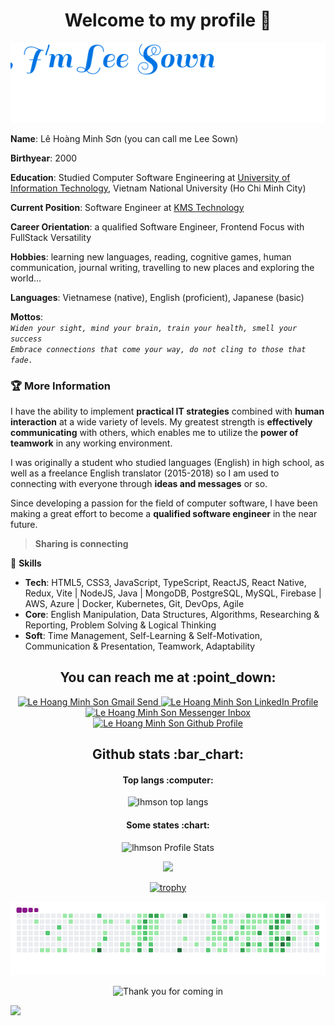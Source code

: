<h1 align="center">Welcome to my profile 👋</h1>

<p align="center">
  <img src="./hello.svg" alt="Hello I am Lee Sown" />
</p>

**Name**: Lê Hoàng Minh Sơn (you can call me Lee Sown)  

**Birthyear**: 2000  

**Education**: Studied Computer Software Engineering at [University of Information Technology](https://en.uit.edu.vn/), Vietnam National University (Ho Chi Minh City)  

**Current Position**: Software Engineer at [KMS Technology](https://kms-technology.com/)  

**Career Orientation**: a qualified Software Engineer, Frontend Focus with FullStack Versatility

**Hobbies**: learning new languages, reading, cognitive games, human communication, journal writing, travelling to new places and exploring the world...  

**Languages**: Vietnamese (native), English (proficient), Japanese (basic)  

**Mottos**:  
  *`Widen your sight, mind your brain, train your health, smell your success`*   
  *`Embrace connections that come your way, do not cling to those that fade.`*   

### :trophy: More Information

I have the ability to implement **practical IT strategies** combined with **human interaction** at a wide variety of levels. My greatest strength is **effectively communicating** with others, which enables me to utilize the **power of teamwork** in any working environment.  

I was originally a student who studied languages (English) in high school, as well as a freelance English translator (2015-2018) so I am used to connecting with everyone through **ideas and messages** or so.

Since developing a passion for the field of computer software, I have been making a great effort to become a **qualified software engineer** in the near future.

> **Sharing is connecting**

:sunrise_over_mountains: **Skills**

* **Tech**: HTML5, CSS3, JavaScript, TypeScript, ReactJS, React Native, Redux, Vite | NodeJS, Java | MongoDB, PostgreSQL, MySQL, Firebase | AWS, Azure | Docker, Kubernetes, Git, DevOps, Agile
* **Core**: English Manipulation, Data Structures, Algorithms, Researching & Reporting, Problem Solving & Logical Thinking
* **Soft**: Time Management, Self-Learning & Self-Motivation, Communication & Presentation, Teamwork, Adaptability  

<h2 align="center">You can reach me at :point_down:</h2>

<p align="center">
  <a href="mailto:lehoangminhson123@gmail.com">
    <img src="https://www.vectorlogo.zone/logos/gmail/gmail-icon.svg" alt="Le Hoang Minh Son Gmail Send" height="30" width="30">
  </a>
  
  <a href="https://www.linkedin.com/in/leesown/">
    <img src="https://www.vectorlogo.zone/logos/linkedin/linkedin-icon.svg" alt="Le Hoang Minh Son LinkedIn Profile" height="30" width="30">
  </a>
  
  <a href="https://m.me/le.son.5439">
    <img src="https://www.vectorlogo.zone/logos/messenger/messenger-icon.svg" alt="Le Hoang Minh Son Messenger Inbox" height="30" width="30">
  </a>
  
  <a href="https://lhmson.github.io/">
    <img src="https://www.vectorlogo.zone/logos/github/github-tile.svg" alt="Le Hoang Minh Son Github Profile" height="30" width="30">
  </a>
</p>

<!-- <h2 align="center"><a href="https://lhmson.github.io/leesown_portfolio/">Tiny porfolio website</a></p> -->

<h2 align="center">Github stats :bar_chart:</h2>

<h4 align="center">Top langs :computer:</h4>
<p align="center"><img src="https://github-readme-stats.vercel.app/api/top-langs/?username=lhmson&langs_count=10&layout=compact&hide=objective-c,shell,starlark" alt="lhmson top langs" /></p>

<h4 align="center">Some states :chart:</h4>
<p align="center"><img src="https://github-readme-stats.vercel.app/api?username=lhmson&show_icons=true&hide_rank=true&theme=react&include_all_commits=true&hide=prs,issues,contribs&custom_title=Lee+Sown+Public+State+Recently" alt="lhmson Profile Stats" /></p>

<div align=center>
  <img src="http://github-readme-streak-stats.herokuapp.com?user=lhmson&hide_border=true&hide_current_streak=true" />
</div>

<div align="center">
  
[![trophy](https://github-profile-trophy.vercel.app/?username=lhmson&title=MultiLanguage,Commit,Repositories&column=3&margin-w=10)](https://github.com/ryo-ma/github-profile-trophy)

</div>

<div align="center">
  
  ![animation-graph](https://github.com/lhmson/lhmson/blob/output/github-contribution-grid-snake.gif)

</div>

<p align="center"><img src="https://i.pinimg.com/originals/ab/c8/05/abc805563d75437aa698b7c0df476302.gif" alt="Thank you for coming in"></p>

![](https://komarev.com/ghpvc/?username=lhmson&color=blueviolet)

<!--
**lhmson/lhmson** is a ✨ _special_ ✨ repository because its `README.md` (this file) appears on your GitHub profile.

Here are some ideas to get you started:

- 🔭 I’m currently working on ...
- 🌱 I’m currently learning ...
- 👯 I’m looking to collaborate on ...
- 🤔 I’m looking for help with ...
- 💬 Ask me about ...
- 📫 How to reach me: ...
- 😄 Pronouns: ...
- ⚡ Fun fact: ...
-->
